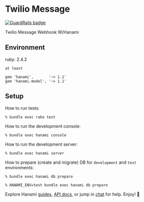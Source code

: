 # Twilio Message

[![GuardRails badge](https://badges.production.guardrails.io/shtakai/hanami_twilio.svg)](https://www.guardrails.io)

Twilio Message Webhook W/Hanami

## Environment

ruby: 2.4.2

```
at least

gem 'hanami',       '~> 1.1'
gem 'hanami-model', '~> 1.1'
```

## Setup

How to run tests:

```
% bundle exec rake test
```

How to run the development console:

```
% bundle exec hanami console
```

How to run the development server:

```
% bundle exec hanami server
```

How to prepare (create and migrate) DB for `development` and `test` environments:

```
% bundle exec hanami db prepare

% HANAMI_ENV=test bundle exec hanami db prepare
```

Explore Hanami [guides](http://hanamirb.org/guides/), [API docs](http://hanamirb.org/docs/1.0.0/), or jump in [chat](http://chat.hanamirb.org) for help. Enjoy! 🌸
